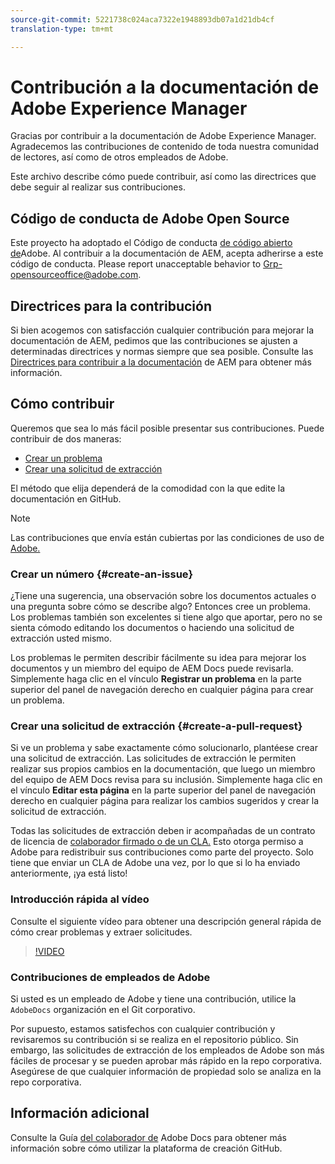 ```yaml
---
source-git-commit: 5221738c024aca7322e1948893db07a1d21db4cf
translation-type: tm+mt

---
```

# Contribución a la documentación de Adobe Experience Manager

Gracias por contribuir a la documentación de Adobe Experience Manager. Agradecemos las contribuciones de contenido de toda nuestra comunidad de lectores, así como de otros empleados de Adobe.

Este archivo describe cómo puede contribuir, así como las directrices que debe seguir al realizar sus contribuciones.

## Código de conducta de Adobe Open Source

Este proyecto ha adoptado el Código de conducta [de código abierto de](code-of-conduct.md)Adobe. Al contribuir a la documentación de AEM, acepta adherirse a este código de conducta. Please report unacceptable behavior to [Grp-opensourceoffice@adobe.com](mailto:Grp-opensourceoffice@adobe.com).

## Directrices para la contribución

Si bien acogemos con satisfacción cualquier contribución para mejorar la documentación de AEM, pedimos que las contribuciones se ajusten a determinadas directrices y normas siempre que sea posible. Consulte las [Directrices para contribuir a la documentación](guidelines.md) de AEM para obtener más información.

## Cómo contribuir

Queremos que sea lo más fácil posible presentar sus contribuciones. Puede contribuir de dos maneras:

* [Crear un problema](#create-an-issue)
* [Crear una solicitud de extracción](#create-a-pull-request)

El método que elija dependerá de la comodidad con la que edite la documentación en GitHub.

>[!NOTE]
>
>Las contribuciones que envía están cubiertas por las condiciones de uso de [Adobe.](https://www.adobe.com/legal/terms.html)

### Crear un número {#create-an-issue}

¿Tiene una sugerencia, una observación sobre los documentos actuales o una pregunta sobre cómo se describe algo? Entonces cree un problema. Los problemas también son excelentes si tiene algo que aportar, pero no se sienta cómodo editando los documentos o haciendo una solicitud de extracción usted mismo.

Los problemas le permiten describir fácilmente su idea para mejorar los documentos y un miembro del equipo de AEM Docs puede revisarla. Simplemente haga clic en el vínculo **Registrar un problema** en la parte superior del panel de navegación derecho en cualquier página para crear un problema.

### Crear una solicitud de extracción {#create-a-pull-request}

Si ve un problema y sabe exactamente cómo solucionarlo, plantéese crear una solicitud de extracción. Las solicitudes de extracción le permiten realizar sus propios cambios en la documentación, que luego un miembro del equipo de AEM Docs revisa para su inclusión. Simplemente haga clic en el vínculo **Editar esta página** en la parte superior del panel de navegación derecho en cualquier página para realizar los cambios sugeridos y crear la solicitud de extracción.

Todas las solicitudes de extracción deben ir acompañadas de un contrato de licencia de [colaborador firmado o de un CLA.](https://opensource.adobe.com/cla.html)  Esto otorga permiso a Adobe para redistribuir sus contribuciones como parte del proyecto. Solo tiene que enviar un CLA de Adobe una vez, por lo que si lo ha enviado anteriormente, ¡ya está listo!

### Introducción rápida al vídeo

Consulte el siguiente vídeo para obtener una descripción general rápida de cómo crear problemas y extraer solicitudes.

>[!VIDEO](https://video.tv.adobe.com/v/27069)

### Contribuciones de empleados de Adobe

Si usted es un empleado de Adobe y tiene una contribución, utilice la `AdobeDocs` organización en el Git corporativo.

Por supuesto, estamos satisfechos con cualquier contribución y revisaremos su contribución si se realiza en el repositorio público. Sin embargo, las solicitudes de extracción de los empleados de Adobe son más fáciles de procesar y se pueden aprobar más rápido en la repo corporativa. Asegúrese de que cualquier información de propiedad solo se analiza en la repo corporativa.

## Información adicional

Consulte la Guía [del colaborador de](https://docs.adobe.com/help/en/contributor/contributor-guide/introduction.html) Adobe Docs para obtener más información sobre cómo utilizar la plataforma de creación GitHub.
